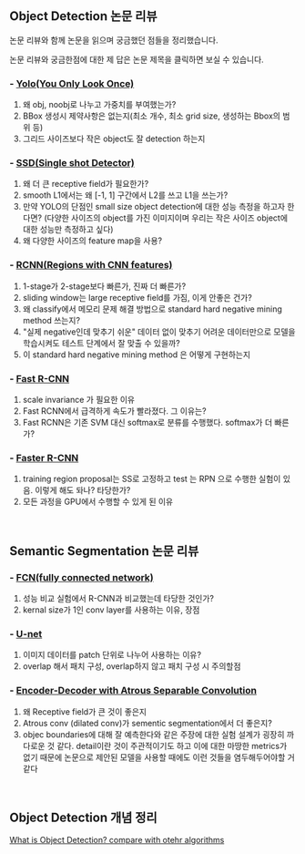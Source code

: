 
## Object Detection 논문 리뷰

논문 리뷰와 함께 논문을 읽으며 궁금했던 점들을 정리했습니다.</br>

논문 리뷰와 궁금한점에 대한 제 답은 논문 제목을 클릭하면 보실 수 있습니다.

### - [Yolo(You Only Look Once)](https://blog.naver.com/nybi123/222803345378) </br>
1. 왜 obj, noobj로 나누고 가중치를 부여했는가?
2.  BBox 생성시 제약사항은 없는지(최소 개수, 최소 grid size, 생성하는 Bbox의 범위 등)
3. 그리드 사이즈보다 작은 object도 잘 detection 하는지

### - [SSD(Single shot Detector)](https://blog.naver.com/nybi123)</br>
1. 왜 더 큰 receptive field가 필요한가?
2. smooth L1에서는 왜 [-1, 1] 구간에서 L2를 쓰고 L1을 쓰는가?
3. 만약 YOLO의 단점인 small size object detection에 대한 성능 측정을 하고자 한다면? (다양한 사이즈의 object를 가진 이미지이며 우리는 작은 사이즈 object에 대한 성능만 측정하고 싶다)
4. 왜 다양한 사이즈의 feature map을 사용?

### - [RCNN(Regions with CNN features)](https://blog.naver.com/nybi123/222816888626)</br>
1. 1-stage가 2-stage보다 빠른가, 진짜 더 빠른가?
2. sliding window는 large receptive field를 가짐, 이게 안좋은 건가?
3. 왜 classify에서 메모리 문제 해결 방법으로  standard hard negative mining method 쓰는지?
4. "실제 negative인데 맞추기 쉬운" 데이터 없이 맞추기 어려운 데이터만으로 모델을 학습시켜도 테스트 단계에서 잘 맞출 수 있을까?
5. 이 standard hard negative mining method 은 어떻게 구현하는지

### - [Fast R-CNN](https://blog.naver.com/nybi123/222824240300)</br>
1. scale invariance 가 필요한 이유
2. Fast RCNN에서 급격하게 속도가 빨라졌다. 그 이유는?
3. Fast RCNN은 기존 SVM 대신 softmax로 분류를 수행했다. softmax가 더 빠른가?


### - [Faster R-CNN](https://blog.naver.com/nybi123/222829407704)</br> 
1. training region proposal는 SS로 고정하고 test 는 RPN 으로 수행한 실험이 있음. 이렇게 해도 돠나? 타당한가?
2. 모든 과정을 GPU에서 수행할 수 있게 된 이유

</br>

## Semantic Segmentation 논문 리뷰

### - [FCN(fully connected network)](https://blog.naver.com/nybi123/222839521365)
1. 성능 비교 실험에서 R-CNN과 비교했는데 타당한 것인가?
2. kernal size가 1인 conv layer를 사용하는 이유, 장점

### - [U-net](https://blog.naver.com/nybi123/222845787585)
1. 이미지 데이터를 patch 단위로 나누어 사용하는 이유?
2. overlap 해서 패치 구성, overlap하지 않고 패치 구성 시 주의할점

### - [Encoder-Decoder  with  Atrous  Separable Convolution](https://blog.naver.com/nybi123/222851553250)
1. 왜 Receptive field가 큰 것이 좋은지
2. Atrous conv (dilated conv)가 sementic segmentation에서 더 좋은지?
3. objec boundaries에 대해 잘 예측한다와 같은 주장에 대한 실험 설계가 굉장히 까다로운 것 같다. detail이란 것이 주관적이기도 하고 이에 대한 마땅한 metrics가 없기 때문에 논문으로 제안된 모델을 사용할 때에도 이런 것들을 염두해두어야할 거 같다
</br>

## Object Detection 개념 정리
[What is Object Detection? compare with otehr algorithms](https://blog.naver.com/nybi123/222803349891)


